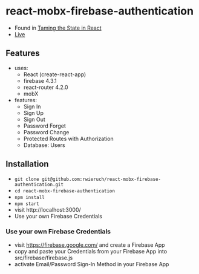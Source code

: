 # react-mobx-firebase-authentication

* Found in [Taming the State in React](https://roadtoreact.com/course-details?courseId=TAMING_THE_STATE)
* [Live](https://react-firebase-authentication.wieruch.com/)

## Features

* uses:
  * React (create-react-app)
  * firebase 4.3.1
  * react-router 4.2.0
  * mobX
* features:
  * Sign In
  * Sign Up
  * Sign Out
  * Password Forget
  * Password Change
  * Protected Routes with Authorization
  * Database: Users

## Installation

* `git clone git@github.com:rwieruch/react-mobx-firebase-authentication.git`
* `cd react-mobx-firebase-authentication`
* `npm install`
* `npm start`
* visit http://localhost:3000/
* Use your own Firebase Credentials

### Use your own Firebase Credentials

* visit https://firebase.google.com/ and create a Firebase App
* copy and paste your Credentials from your Firebase App into src/firebase/firebase.js
* activate Email/Password Sign-In Method in your Firebase App
